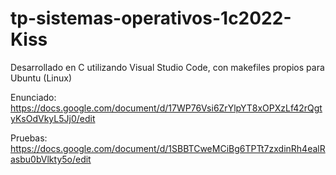 # tp-sistemas-operativos-1c2022-Kiss

Desarrollado en C utilizando Visual Studio Code, con makefiles propios para Ubuntu (Linux)

Enunciado: https://docs.google.com/document/d/17WP76Vsi6ZrYlpYT8xOPXzLf42rQgtyKsOdVkyL5Jj0/edit

Pruebas: https://docs.google.com/document/d/1SBBTCweMCiBg6TPTt7zxdinRh4ealRasbu0bVlkty5o/edit
